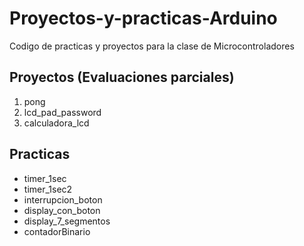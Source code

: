 # Proyectos-y-practicas-Arduino
Codigo de practicas y proyectos para la clase de Microcontroladores

## Proyectos (Evaluaciones parciales)
1. pong
2. lcd_pad_password
3. calculadora_lcd


## Practicas
- timer_1sec
- timer_1sec2
- interrupcion_boton
- display_con_boton
- display_7_segmentos
- contadorBinario
